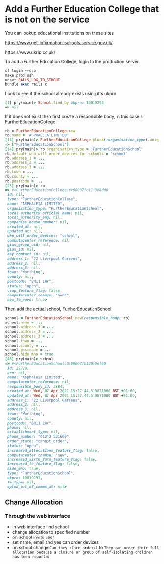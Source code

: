 # Add a Further Education College that is not on the service

You can lookup educational institutions on these sites

https://www.get-information-schools.service.gov.uk/

https://www.ukrlp.co.uk/

To add a Further Education College, login to the production server.

```ruby
cf login --sso
make prod ssh
unset RAILS_LOG_TO_STDOUT
bundle exec rails c
```

Look to see if the school already exists using it's ukprn.

```ruby
[1] pry(main)> School.find_by ukprn: 10019293
=> nil
```

If it does not exist then first create a responsible body, in this case a FurtherEducationCollege

```ruby
rb = FurtherEducationCollege.new
rb.name = 'ASPHALEIA LIMITED'
[13] pry(main)> FurtherEducationCollege.pluck(:organisation_type).uniq
=> ["FurtherEducationSchool"]
[14] pry(main)> rb.organisation_type = 'FurtherEducationSchool'
rb.default_who_will_order_devices_for_schools = 'school'
rb.address_1 = ...
rb.address_2 = ...
rb.address_3 = ...
rb.town = ...
rb.county = ...
rb.postcode = ...
[25] pry(main)> rb
=> #<FurtherEducationCollege:0x00007fb11f3d8dd0
 id: nil,
 type: "FurtherEducationCollege",
 name: "ASPHALEIA LIMITED",
 organisation_type: "FurtherEducationSchool",
 local_authority_official_name: nil,
 local_authority_eng: nil,
 companies_house_number: nil,
 created_at: nil,
 updated_at: nil,
 who_will_order_devices: "school",
 computacenter_reference: nil,
 gias_group_uid: nil,
 gias_id: nil,
 key_contact_id: nil,
 address_1: "22 Liverpool Gardens",
 address_2: nil,
 address_3: nil,
 town: "Worthing",
 county: nil,
 postcode: "BN11 1RY",
 status: "open",
 vcap_feature_flag: false,
 computacenter_change: "none",
 new_fe_wave: true>
```

Then add the actual school, FurtherEducationSchool

```ruby
school = FurtherEducationSchool.new(responsible_body: rb)
school.name = ...
school.address_1 = ...
school.address_2 = ...
school.address_3 = ...
school.town = ...
school.county = ...
school.postcode = ...
school.hide_mno = true
[46] pry(main)> school
=> #<FurtherEducationSchool:0x00007fb12019df60
 id: 22720,
 urn: nil,
 name: "Asphaleia Limited",
 computacenter_reference: nil,
 responsible_body_id: 3884,
 created_at: Wed, 07 Apr 2021 15:27:44.519871000 BST +01:00,
 updated_at: Wed, 07 Apr 2021 15:27:44.519871000 BST +01:00,
 address_1: "22 Liverpool Gardens",
 address_2: nil,
 address_3: nil,
 town: "Worthing",
 county: nil,
 postcode: "BN11 1RY",
 phase: nil,
 establishment_type: nil,
 phone_number: "01243 531600",
 order_state: "cannot_order",
 status: "open",
 increased_allocations_feature_flag: false,
 computacenter_change: "new",
 increased_sixth_form_feature_flag: false,
 increased_fe_feature_flag: false,
 hide_mno: true,
 type: "FurtherEducationSchool",
 ukprn: 10019293,
 fe_type: nil,
 opted_out_of_comms_at: nil>
```

## Change Allocation

### Through the web interface

- in web interface find school
- change allocation to specified number
- on school invite user
- set name, email and yes can order devices
- on school change `Can they place orders?` to `They can order their full allocation because a closure or group of self-isolating children has been reported`
